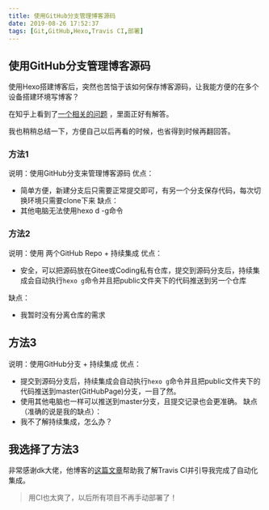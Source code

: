 ```yaml
---
title: 使用GitHub分支管理博客源码
date: 2019-08-26 17:52:37
tags: [Git,GitHub,Hexo,Travis CI,部署]
---
```


## 使用GitHub分支管理博客源码

使用Hexo搭建博客后，突然也苦恼于该如何保存博客源码，让我能方便的在多个设备搭建环境写博客？

在知乎上看到了[一个相关的问题](https://www.zhihu.com/question/21193762) ，里面正好有解答。

我也稍稍总结一下，方便自己以后再看的时候，也省得到时候再翻回答。

<!-- more -->

### 方法1

说明：使用GitHub分支来管理博客源码
优点：

- 简单方便，新建分支后只需要正常提交即可，有另一个分支保存代码，每次切换环境只需要clone下来
缺点：
- 其他电脑无法使用hexo d -g命令

### 方法2

说明：使用 两个GitHub Repo + 持续集成
优点：

- 安全，可以把源码放在Gitee或Coding私有仓库，提交到源码分支后，持续集成会自动执行``hexo g``命令并且把public文件夹下的代码推送到另一个仓库

缺点：

- 我暂时没有分离仓库的需求

## 方法3

说明：使用GitHub分支 + 持续集成
优点：

- 提交到源码分支后，持续集成会自动执行``hexo g``命令并且把public文件夹下的代码推送到master(GitHubPage)分支，一目了然。
- 使用其他电脑也一样可以推送到master分支，且提交记录也会更准确。
缺点（准确的说是我的缺点）：
- 我不了解持续集成，怎么办？

## 我选择了方法3

非常感谢dk大佬，他博客的[这篇文章](https://blog.dkvirus.top/ops/website/travis.html)帮助我了解Travis CI并引导我完成了自动化集成。

> 用CI也太爽了，以后所有项目不再手动部署了！
